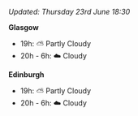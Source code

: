 *Updated: Thursday 23rd June 18:30*

**Glasgow**

* 19h: :partly_sunny: Partly Cloudy
* 20h - 6h: :cloud: Cloudy

**Edinburgh**

* 19h: :partly_sunny: Partly Cloudy
* 20h - 6h: :cloud: Cloudy
